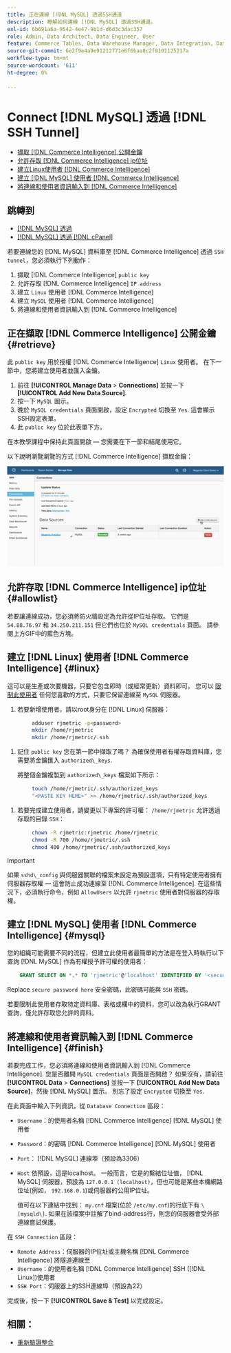 ```yaml
---
title: 正在連線 [!DNL MySQL] 透過SSH通道
description: 瞭解如何連線 [!DNL MySQL] 透過SSH通道。
exl-id: 6b691a6a-9542-4e47-9b1d-d6d3c3dac357
role: Admin, Data Architect, Data Engineer, User
feature: Commerce Tables, Data Warehouse Manager, Data Integration, Data Import/Export, SQL Report Builder
source-git-commit: 6e2f9e4a9e91212771e6f6baa8c2f8101125217a
workflow-type: tm+mt
source-wordcount: '611'
ht-degree: 0%

---
```


# Connect [!DNL MySQL] 透過 [!DNL SSH Tunnel]

* [擷取 [!DNL Commerce Intelligence] 公開金鑰](#retrieve)
* [允許存取 [!DNL Commerce Intelligence] ip位址](#allowlist)
* [建立Linux使用者 [!DNL Commerce Intelligence]](#linux)
* [建立 [!DNL MySQL] 使用者 [!DNL Commerce Intelligence]](#mysql)
* [將連線和使用者資訊輸入到 [!DNL Commerce Intelligence]](#finish)

## 跳轉到

* [[!DNL MySQL] 透過 ](../integrations/mysql-via-a-direct-connection.md)
* [[!DNL MySQL] 透過 [!DNL cPanel]](../integrations/mysql-via-cpanel.md)

若要連線您的 [!DNL MySQL] 資料庫至 [!DNL Commerce Intelligence] 透過 `SSH tunnel`，您必須執行下列動作：

1. 擷取 [!DNL Commerce Intelligence] `public key`
1. 允許存取 [!DNL Commerce Intelligence] `IP address`
1. 建立 `Linux` 使用者 [!DNL Commerce Intelligence]
1. 建立 `MySQL` 使用者 [!DNL Commerce Intelligence]
1. 將連線和使用者資訊輸入到 [!DNL Commerce Intelligence]


## 正在擷取 [!DNL Commerce Intelligence] 公開金鑰 {#retrieve}

此 `public key` 用於授權 [!DNL Commerce Intelligence] `Linux` 使用者。 在下一節中，您將建立使用者並匯入金鑰。

1. 前往 **[!UICONTROL Manage Data** > **Connections]** 並按一下 **[!UICONTROL Add New Data Source]**.
1. 按一下 `MySQL` 圖示。
1. 晚於 `MySQL credentials` 頁面開啟，設定 `Encrypted` 切換至 `Yes`. 這會顯示SSH設定表單。
1. 此 `public key` 位於此表單下方。

在本教學課程中保持此頁面開啟 — 您需要在下一節和結尾使用它。

以下說明瀏覽瀏覽的方式 [!DNL Commerce Intelligence] 擷取金鑰：

![](../../../assets/MySQL_SSH.gif)<!--{: width="770"}-->

## 允許存取 [!DNL Commerce Intelligence] ip位址 {#allowlist}

若要讓連線成功，您必須將防火牆設定為允許從IP位址存取。 它們是 `54.88.76.97` 和 `34.250.211.151` 但它們也位於 `MySQL credentials` 頁面。 請參閱上方GIF中的藍色方塊。

## 建立 [!DNL Linux] 使用者 [!DNL Commerce Intelligence] {#linux}

這可以是生產或次要機器，只要它包含即時（或經常更新）資料即可。 您可以 [限制此使用者](../../../administrator/account-management/restrict-db-access.md) 任何您喜歡的方式，只要它保留連線至 `MySQL` 伺服器。

1. 若要新增使用者，請以root身分在 [!DNL Linux] 伺服器：

```bash
        adduser rjmetric -p<password>
        mkdir /home/rjmetric
        mkdir /home/rjmetric/.ssh
```

1. 記住 `public key` 您在第一節中擷取了嗎？ 為確保使用者有權存取資料庫，您需要將金鑰匯入 `authorized\_keys`.

   將整個金鑰複製到 `authorized\_keys` 檔案如下所示：

```bash
        touch /home/rjmetric/.ssh/authorized_keys
        "<PASTE KEY HERE>" >> /home/rjmetric/.ssh/authorized_keys
```

1. 若要完成建立使用者，請變更以下專案的許可權： `/home/rjmetric` 允許透過存取的目錄 `SSH`：

```bash
        chown -R rjmetric:rjmetric /home/rjmetric
        chmod -R 700 /home/rjmetric/.ssh
        chmod 400 /home/rjmetric/.ssh/authorized_keys
```

>[!IMPORTANT]
>
>如果 `sshd\_config` 與伺服器關聯的檔案未設定為預設選項，只有特定使用者擁有伺服器存取權 — 這會防止成功連線至 [!DNL Commerce Intelligence]. 在這些情況下，必須執行命令，例如 `AllowUsers` 以允許 `rjmetric` 使用者對伺服器的存取權。

## 建立 [!DNL MySQL] 使用者 [!DNL Commerce Intelligence] {#mysql}

您的組織可能需要不同的流程，但建立此使用者最簡單的方法是在登入時執行以下查詢 [!DNL MySQL] 作為有權授予許可權的使用者：

```sql
    GRANT SELECT ON *.* TO 'rjmetric'@'localhost' IDENTIFIED BY '<secure password here>';
```

Replace `secure password here` 安全密碼，此密碼可能與 `SSH` 密碼。

若要限制此使用者存取特定資料庫、表格或欄中的資料，您可以改為執行GRANT查詢，僅允許存取您允許的資料。

## 將連線和使用者資訊輸入到 [!DNL Commerce Intelligence] {#finish}

若要完成工作，您必須將連線和使用者資訊輸入到 [!DNL Commerce Intelligence]. 您是否離開 `MySQL credentials` 頁面是否開啟？ 如果沒有，請前往 **[!UICONTROL Data** > **Connections]** 並按一下 **[!UICONTROL Add New Data Source]**，然後 [!DNL MySQL] 圖示。 別忘了設定 `Encrypted` 切換至 `Yes`.

在此頁面中輸入下列資訊，從 `Database Connection` 區段：

* `Username`：的使用者名稱 [!DNL Commerce Intelligence] [!DNL MySQL] 使用者
* `Password`：的密碼 [!DNL Commerce Intelligence] [!DNL MySQL] 使用者
* `Port`： [!DNL MySQL] 連線埠（預設為3306）
* `Host` 依預設，這是localhost。 一般而言，它是的繫結位址值， [!DNL MySQL] 伺服器，預設為 `127.0.0.1 (localhost)`，但也可能是某些本機網路位址(例如， `192.168.0.1`)或伺服器的公用IP位址。

  值可在以下連結中找到： `my.cnf` 檔案(位於 `/etc/my.cnf`)的行底下有 `\[mysqld\]`. 如果在該檔案中註解了bind-address行，則您的伺服器會受外部連線嘗試保護。

在 `SSH Connection` 區段：

* `Remote Address`：伺服器的IP位址或主機名稱 [!DNL Commerce Intelligence] 將隧道連線至
* `Username`：的使用者名稱 [!DNL Commerce Intelligence] SSH ([!DNL Linux])使用者
* `SSH Port`：伺服器上的SSH連線埠（預設為22）

完成後，按一下 **[!UICONTROL Save & Test]** 以完成設定。

## 相關：

* [重新驗證整合](https://experienceleague.adobe.com/docs/commerce-knowledge-base/kb/how-to/mbi-reauthenticating-integrations.html)
